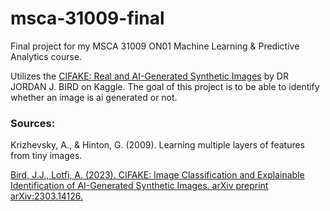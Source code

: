 # msca-31009-final
Final project for my MSCA 31009 ON01 Machine Learning &amp; Predictive Analytics course.

Utilizes the [CIFAKE: Real and AI-Generated Synthetic Images](https://www.kaggle.com/datasets/birdy654/cifake-real-and-ai-generated-synthetic-images) by DR JORDAN J. BIRD on Kaggle. The goal of this project is to be able to identify whether an image is ai generated or not.


### Sources:

Krizhevsky, A., & Hinton, G. (2009). Learning multiple layers of features from tiny images.

[Bird, J.J., Lotfi, A. (2023). CIFAKE: Image Classification and Explainable Identification of AI-Generated Synthetic Images. arXiv preprint arXiv:2303.14126.](https://arxiv.org/abs/2303.14126)